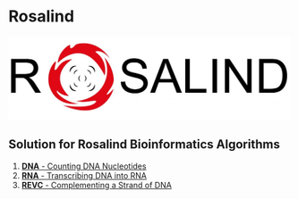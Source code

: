 # Rosalind
![Rosalind](logo.jpg)

## Solution for Rosalind Bioinformatics Algorithms
01. [**DNA** - Counting DNA Nucleotides](https://github.com/recervictory/Rosalind/blob/master/01_Counting_DNA_Nucleotides.ipynb)
02. [**RNA** - Transcribing DNA into RNA](https://github.com/recervictory/Rosalind/blob/master/02_Transcribing_DNA_into_RNA.ipynb)
03. [**REVC** - Complementing a Strand of DNA](https://github.com/recervictory/Rosalind/blob/master/03_Complementing_a_Strand_of_DNA.ipynb)